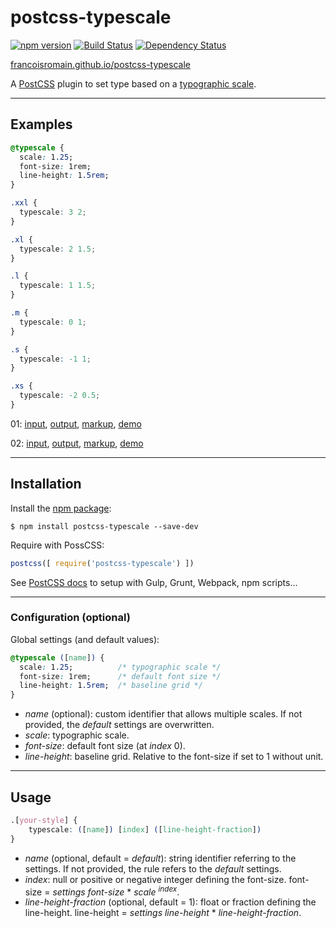 # postcss-typescale

[![npm version][npm-img]][npm] [![Build Status][ci-img]][ci] [![Dependency Status][dep-img]][dep]

[francoisromain.github.io/postcss-typescale][github.io]

A [PostCSS] plugin to set type based on a [typographic scale](http://type-scale.com).

[github.io]: http://francoisromain.github.io/postcss-typescale
[PostCSS]:   https://github.com/postcss/postcss
[ci-img]:    https://travis-ci.org/francoisromain/postcss-typescale.svg
[ci]:        https://travis-ci.org/francoisromain/postcss-typescale
[npm-img]:   https://badge.fury.io/js/postcss-typescale.svg
[npm]:       https://badge.fury.io/js/postcss-typescale
[dep-img]:   https://david-dm.org/francoisromain/postcss-typescale.svg
[dep]:       https://david-dm.org/francoisromain/postcss-typescale


* * * 

## Examples

``` css
@typescale {
  scale: 1.25;
  font-size: 1rem;
  line-height: 1.5rem;
}

.xxl {
  typescale: 3 2;
}

.xl {
  typescale: 2 1.5;
}

.l {
  typescale: 1 1.5;
}

.m {
  typescale: 0 1;
}

.s {
  typescale: -1 1;
}

.xs {
  typescale: -2 0.5;
}
```

01: [input](https://github.com/francoisromain/postcss-typescale/blob/gh-pages/test/src/01.css), [output](https://github.com/francoisromain/postcss-typescale/blob/gh-pages/test/dist/01.css), [markup](https://github.com/francoisromain/postcss-typescale/blob/gh-pages/test/01.html), [demo](https://francoisromain.github.io/postcss-typescale/test/01.html)

02: [input](https://github.com/francoisromain/postcss-typescale/blob/gh-pages/test/src/02.css), [output](https://github.com/francoisromain/postcss-typescale/blob/gh-pages/test/dist/02.css), [markup](https://github.com/francoisromain/postcss-typescale/blob/gh-pages/test/02.html), [demo](https://francoisromain.github.io/postcss-typescale/test/02.html)

* * * 

## Installation

Install the [npm package](https://www.npmjs.com/package/postcss-typescale):

    $ npm install postcss-typescale --save-dev

Require with PossCSS:

``` js
postcss([ require('postcss-typescale') ])
```

See [PostCSS docs](https://github.com/postcss/postcss#usage) to setup with Gulp, Grunt, Webpack, npm scripts… 

* * * 

### Configuration (optional)

Global settings (and default values):

``` css
@typescale ([name]) {
  scale: 1.25;          /* typographic scale */
  font-size: 1rem;      /* default font size */
  line-height: 1.5rem;  /* baseline grid */
}
```

- _name_ (optional): custom identifier that allows multiple scales. If not provided, the _default_ settings are overwritten.
- _scale_: typographic scale.
- _font-size_: default font size (at _index_ 0).
- _line-height_: baseline grid. Relative to the font-size if set to 1 without unit.

* * * 

## Usage

``` css
.[your-style] {
    typescale: ([name]) [index] ([line-height-fraction])
}
```

- _name_ (optional, default = _default_): string identifier referring to the settings. If not provided, the rule refers to the _default_ settings.
- _index_: null or positive or negative integer defining the font-size. font-size = _settings font-size_ * _scale_ <sup>_index_</sup>.
- _line-height-fraction_ (optional, default = 1): float or fraction defining the line-height. line-height = _settings line-height_ * _line-height-fraction_.


